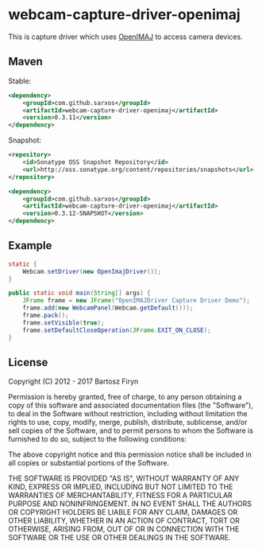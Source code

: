 # webcam-capture-driver-openimaj

This is capture driver which uses [OpenIMAJ](http://openimaj.org) to access camera devices.

## Maven

Stable:

```xml
<dependency>
	<groupId>com.github.sarxos</groupId>
	<artifactId>webcam-capture-driver-openimaj</artifactId>
	<version>0.3.11</version>
</dependency>
```

Snapshot:

```xml
<repository>
    <id>Sonatype OSS Snapshot Repository</id>
    <url>http://oss.sonatype.org/content/repositories/snapshots</url>
</repository>
```
```xml
<dependency>
    <groupId>com.github.sarxos</groupId>
    <artifactId>webcam-capture-driver-openimaj</artifactId>
    <version>0.3.12-SNAPSHOT</version>
</dependency>
```

## Example

```java
static {
	Webcam.setDriver(new OpenImajDriver());
}

public static void main(String[] args) {
	JFrame frame = new JFrame("OpenIMAJDriver Capture Driver Demo");
	frame.add(new WebcamPanel(Webcam.getDefault()));
	frame.pack();
	frame.setVisible(true);
	frame.setDefaultCloseOperation(JFrame.EXIT_ON_CLOSE);
}
```

## License

Copyright (C) 2012 - 2017 Bartosz Firyn

Permission is hereby granted, free of charge, to any person obtaining a copy of this software and associated documentation files (the "Software"), to deal in the Software without restriction, including without limitation the rights to use, copy, modify, merge, publish, distribute, sublicense, and/or sell copies of the Software, and to permit persons to whom the Software is furnished to do so, subject to the following conditions:

The above copyright notice and this permission notice shall be included in all copies or substantial portions of the Software.

THE SOFTWARE IS PROVIDED "AS IS", WITHOUT WARRANTY OF ANY KIND, EXPRESS OR IMPLIED, INCLUDING BUT NOT LIMITED TO THE WARRANTIES OF MERCHANTABILITY, FITNESS FOR A PARTICULAR PURPOSE AND NONINFRINGEMENT. IN NO EVENT SHALL THE AUTHORS OR COPYRIGHT HOLDERS BE LIABLE FOR ANY CLAIM, DAMAGES OR OTHER LIABILITY, WHETHER IN AN ACTION OF CONTRACT, TORT OR OTHERWISE, ARISING FROM, OUT OF OR IN CONNECTION WITH THE SOFTWARE OR THE USE OR OTHER DEALINGS IN THE SOFTWARE.

